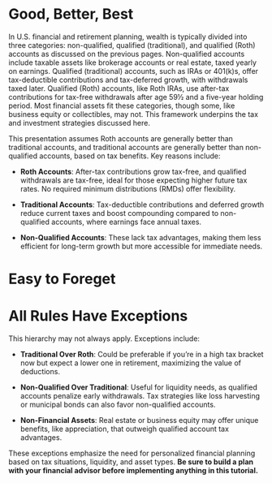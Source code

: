 # Good, Better, Best

In U.S. financial and retirement planning, wealth is typically divided into three categories: non-qualified, qualified (traditional), and qualified (Roth) accounts as discussed on the previous pages. Non-qualified accounts include taxable assets like brokerage accounts or real estate, taxed yearly on earnings. Qualified (traditional) accounts, such as IRAs or 401(k)s, offer tax-deductible contributions and tax-deferred growth, with withdrawals taxed later. Qualified (Roth) accounts, like Roth IRAs, use after-tax contributions for tax-free withdrawals after age 59½ and a five-year holding period. Most financial assets fit these categories, though some, like business equity or collectibles, may not. This framework underpins the tax and investment strategies discussed here.

This presentation assumes Roth accounts are generally better than traditional accounts, and traditional accounts are generally better than non-qualified accounts, based on tax benefits. Key reasons include:

- **Roth Accounts**: After-tax contributions grow tax-free, and qualified withdrawals are tax-free, ideal for those expecting higher future tax rates. No required minimum distributions (RMDs) offer flexibility.
 
- **Traditional Accounts**: Tax-deductible contributions and deferred growth reduce current taxes and boost compounding compared to non-qualified accounts, where earnings face annual taxes.

- **Non-Qualified Accounts**: These lack tax advantages, making them less efficient for long-term growth but more accessible for immediate needs.

# Easy to Foreget



# All Rules Have Exceptions

This hierarchy may not always apply. Exceptions include:

- **Traditional Over Roth**: Could be preferable if you’re in a high tax bracket now but expect a lower one in retirement, maximizing the value of deductions.
 
- **Non-Qualified Over Traditional**: Useful for liquidity needs, as qualified accounts penalize early withdrawals. Tax strategies like loss harvesting or municipal bonds can also favor non-qualified accounts.

- **Non-Financial Assets**: Real estate or business equity may offer unique benefits, like appreciation, that outweigh qualified account tax advantages.

These exceptions emphasize the need for personalized financial planning based on tax situations, liquidity, and asset types. **Be sure to build a plan with your financial advisor before implementing anything in this tutorial.**

